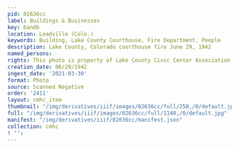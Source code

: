 ```yaml
---
pid: 02636cc
label: Buildings & Businesses
key: bandb
location: Leadville (Colo.)
keywords: Building, Lake County Courthouse, Fire Department, People
description: Lake County, Colorado courthouse fire June 29, 1942
named_persons: 
rights: This photo is property of Lake County Civic Center Association.
creation_date: 06/29/1942
ingest_date: '2021-03-30'
format: Photo
source: Scanned Negative
order: '2411'
layout: cmhc_item
thumbnail: "/img/derivatives/iiif/images/02636cc/full/250,/0/default.jpg"
full: "/img/derivatives/iiif/images/02636cc/full/1140,/0/default.jpg"
manifest: "/img/derivatives/iiif/02636cc/manifest.json"
collection: cmhc
! '': 
---
```

